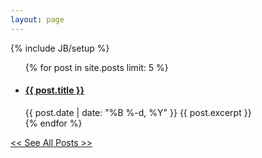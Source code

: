 ```yaml
---
layout: page
---
```

{% include JB/setup %}

<ul class="posts">
  {% for post in site.posts limit: 5 %}
    <li class="post">
      <h4 class="title"><a href="{{ post.url }}">{{ post.title }}</a></h4>
      <span class="date">{{ post.date | date: "%B %-d, %Y" }}</span>
      <span class="excerpt">{{ post.excerpt }}</span>
    </li>
  {% endfor %}
</ul>

<div class="see-more"><a href="{{ BASE_PATH }}{{ site.JB.archive_path }}"><< See All Posts >></a></div>
